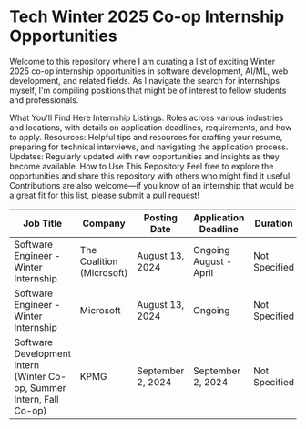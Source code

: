 # Tech Winter 2025 Co-op Internship Opportunities
Welcome to this repository where I am curating a list of exciting Winter 2025 co-op internship opportunities in software development, AI/ML, web development, and related fields. As I navigate the search for internships myself, I'm compiling positions that might be of interest to fellow students and professionals.

What You'll Find Here
Internship Listings: Roles across various industries and locations, with details on application deadlines, requirements, and how to apply.
Resources: Helpful tips and resources for crafting your resume, preparing for technical interviews, and navigating the application process.
Updates: Regularly updated with new opportunities and insights as they become available.
How to Use This Repository
Feel free to explore the opportunities and share this repository with others who might find it useful. Contributions are also welcome—if you know of an internship that would be a great fit for this list, please submit a pull request!

| **Job Title**                                   | **Company**                | **Posting Date** | **Application Deadline** | **Duration**    | **Application Link**                                                                                                                                                                      |
|-------------------------------------------------|----------------------------|------------------|--------------------------|-----------------|--------------------------------------------------------------------------------------------------------------------------------------------------------------------------------------------|
| Software Engineer - Winter Internship           | The Coalition (Microsoft)   | August 13, 2024  | Ongoing August - April    | Not Specified   | [Apply Here](https://jobs.careers.microsoft.com/global/en/job/1750384/Software-Engineer---The-Coalition-Winter-Internship-Opportunities)                                                   |
| Software Engineer - Winter Internship           | Microsoft                   | August 13, 2024  | Ongoing                   | Not Specified   | [Apply Here](https://jobs.careers.microsoft.com/global/en/job/1750386/Software-Engineer%3A-Internship-Opportunities%2C-Vancouver%2C-BC)                                                   |
| Software Development Intern (Winter Co-op, Summer Intern, Fall Co-op) | KPMG              | September 2, 2024 | September 2, 2024          | Not Specified   | [Apply Here](https://careers.kpmg.ca/jobs/24805) |



